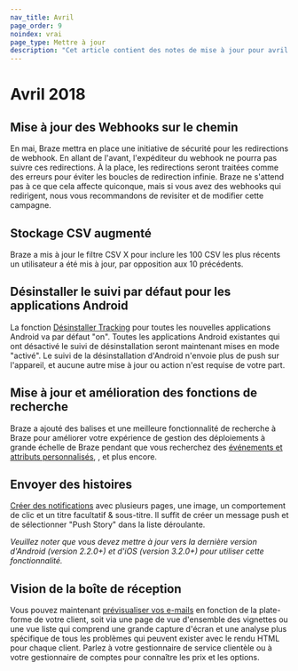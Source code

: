 ```yaml
---
nav_title: Avril
page_order: 9
noindex: vrai
page_type: Mettre à jour
description: "Cet article contient des notes de mise à jour pour avril 2018."
---
```


# Avril 2018

## Mise à jour des Webhooks sur le chemin

En mai, Braze mettra en place une initiative de sécurité pour les redirections de webhook. En allant de l'avant, l'expéditeur du webhook ne pourra pas suivre ces redirections. À la place, les redirections seront traitées comme des erreurs pour éviter les boucles de redirection infinie. Braze ne s'attend pas à ce que cela affecte quiconque, mais si vous avez des webhooks qui redirigent, nous vous recommandons de revisiter et de modifier cette campagne.

## Stockage CSV augmenté

Braze a mis à jour le filtre CSV X pour inclure les 100 CSV les plus récents un utilisateur a été mis à jour, par opposition aux 10 précédents.

## Désinstaller le suivi par défaut pour les applications Android

La fonction [Désinstaller Tracking][94] pour toutes les nouvelles applications Android va par défaut "on". Toutes les applications Android existantes qui ont désactivé le suivi de désinstallation seront maintenant mises en mode "activé". Le suivi de la désinstallation d'Android n'envoie plus de push sur l'appareil, et aucune autre mise à jour ou action n'est requise de votre part.

## Mise à jour et amélioration des fonctions de recherche

Braze a ajouté des balises et une meilleure fonctionnalité de recherche à Braze pour améliorer votre expérience de gestion des déploiements à grande échelle de Braze pendant que vous recherchez des [événements et attributs personnalisés][92], , et plus encore.

## Envoyer des histoires

[Créer des notifications][95] avec plusieurs pages, une image, un comportement de clic et un titre facultatif & sous-titre. Il suffit de créer un message push et de sélectionner "Push Story" dans la liste déroulante.

_Veuillez noter que vous devez mettre à jour vers la dernière version d'Android (version 2.2.0+) et d'iOS (version 3.2.0+) pour utiliser cette fonctionnalité._


## Vision de la boîte de réception

Vous pouvez maintenant [prévisualiser vos e-mails][96] en fonction de la plate-forme de votre client, soit via une page de vue d'ensemble des vignettes ou une vue liste qui comprend une grande capture d'écran et une analyse plus spécifique de tous les problèmes qui peuvent exister avec le rendu HTML pour chaque client. Parlez à votre gestionnaire de service clientèle ou à votre gestionnaire de comptes pour connaître les prix et les options.


[92]: {{site.baseurl}}/user_guide/onboarding/platform_administrative_features/#custom-event-and-attribute-management
[94]: {{site.baseurl}}/user_guide/data_and_analytics/uninstall_tracking/#uninstall-tracking-for-campaigns
[95]: {{site.baseurl}}/user_guide/message_building_by_channel/push/push_stories/#push-stories
[96]: {{site.baseurl}}/user_guide/message_building_by_channel/email/inbox_vision/#inbox-vision
